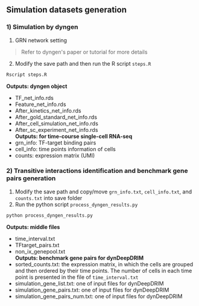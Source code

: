 ## Simulation datasets generation

### 1) Simulation by dyngen
1. GRN network setting
> Refer to dyngen's paper or tutorial for more details  

2. Modify the save path and then run the R script `steps.R`
``` bash
Rscript steps.R   
```
**Outputs: dyngen object**
+ TF_net_info.rds
+ Feature_net_info.rds
+ After_kinetics_net_info.rds
+ After_gold_standard_net_info.rds
+ After_cell_simulation_net_info.rds
+ After_sc_experiment_net_info.rds  
**Outputs: for time-course single-cell RNA-seq**
+ grn_info: TF-target binding pairs
+ cell_info: time points information of cells
+ counts: expression matrix (UMI)


### 2) Transitive interactions identification and benchmark gene pairs generation
1. Modify the save path and copy/move `grn_info.txt`, `cell_info.txt`, and `counts.txt` into save folder  
2. Run the python script `process_dyngen_results.py`
``` bash
python process_dyngen_results.py  
```
**Outputs: middle files**  
+ time_interval.txt
+ TFtarget_pairs.txt
+ non_ix_genepool.txt  
**Outputs: benchmark gene pairs for dynDeepDRIM**  
+ sorted_counts.txt: the expression matrix, in which the cells are grouped and then ordered by their time points. The number of cells in each time point is presented in the file of `time_interval.txt`
+ simulation_gene_list.txt: one of input files for dynDeepDRIM
+ simulation_gene_pairs.txt: one of input files for dynDeepDRIM
+ simulation_gene_pairs_num.txt: one of input files for dynDeepDRIM

